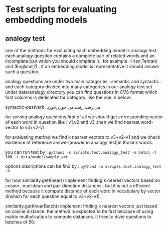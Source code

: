 # Test scripts for evaluating embedding models

## analogy test

one of the methods for evaluating each embedding model is analogy test. each analogy question contains  a complete pair of related words and an incomplete pair which you should complete it . for example : (Iran,Tehran) and (England,?) . if an embedding model is representative it should answer such a question. 

analogy questions are under two main categories : semantic and syntactic . and each category divided into many categories.in our  analogy test set under data/analogy directory you can find questions in CVS format which first columns is dedicated for category. like the one in below:

syntactic-pastverb, می رفت,رفت,می خورد,خورد

for solving analogy questions first of all we should get corresponding vector of each word in question like : v1,v2 and v3 .then we find nearest word-vector to v3+v2-v1.


for evaluating method we find k nearest vectors to v3+v2-v1 and we check existence of reference answer(answer in analogy test)in those k words. 

you can run test by : `python3 -m scripts.test.analogy_test -m batch -t 100 -i data/model/sample.vec`

options discriptions can be find by : `python3 -m scripts.test.analogy_test -h`

for now similarity.getKnear() implement finding k nearest vectors based on cosine , euclidean  and pair direction distances . but it is not a efficient method because it compute distance of each word in vocabulary by vector d(which for each question equal to v3+v2-v1).

similarity.getKnearBatch() implement finding k nearest vectors just based on cosine distance. the method is expected to be fast because of using matrix multiplication to compute distances. it tries to divid questions to batches of 50.
